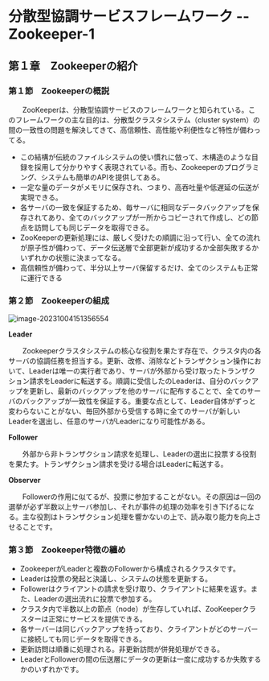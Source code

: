 # 分散型協調サービスフレームワーク -- Zookeeper-1

## 第１章　Zookeeperの紹介

### 第１節　Zookeeperの概説

　　ZooKeeperは、分散型協調サービスのフレームワークと知られている。このフレームワークの主な目的は、分散型クラスタシステム（cluster system）の間の一致性の問題を解決してきて、高信頼性、高性能や利便性など特性が備わってる。

- この結構が伝統のファイルシステムの使い慣れに倣って、木構造のような目録を採用して分かりやすく表現されている。而も、Zookeeperのプログラミング、システムも簡単のAPIを提供してある。
- 一定な量のデータがメモリに保存され、つまり、高吞吐量や低遅延の伝送が実現できる。
- 各サーバの一致を保証するため、毎サーバに相同なデータバックアップを保存されてあり、全てのバックアップが一所からコピーされて作成し、どの節点を訪問しても同じデータを取得できる。
- ZooKeeperの更新処理には、厳しく受けたの順調に沿って行い、全ての流れが原子性が備わって、データ伝送層で全部更新が成功するか全部失敗するかいずれかの状態に決まってなる。
- 高信頼性が備わって、半分以上サーバ保留するだけ、全てのシステムも正常に運行できる

### 第２節　Zookeeperの組成

![image-20231004151356554](C:\Users\Izaya\AppData\Roaming\Typora\typora-user-images\image-20231004151356554.png)

**Leader**

　　Zookeeperクラスタシステムの核心な役割を果たす存在で、クラスタ内の各サーバの協調任務を担当する。更新、改修、消除などトランザクション操作において、Leaderは唯一の実行者であり、サーバが外部から受け取ったトランザクション請求をLeaderに転送する。順調に受信したのLeaderは、自分のバックアップを更新し、最新のバックアップを他のサーバに配布することで、全てのサーバのバックアップが一致性を保証する。重要な点として、Leader自体がずっと変わらないことがない、毎回外部から受信する時に全てのサーバが新しいLeaderを選出し、任意のサーバがLeaderになり可能性がある。

**Follower**

　　外部から非トランザクション請求を処理し、Leaderの選出に投票する役割を果たす。トランザクション請求を受ける場合はLeaderに転送する。

**Observer**

　　Followerの作用に似てるが、投票に参加することがない。その原因は一回の選挙が必ず半数以上サーバ参加し、それが事件の処理の効率を引き下げるになる。主な役割はトランザクション処理を響かないの上で、読み取り能力を向上させることです。

### 第３節　Zookeeper特徴の纏め

- ZookeeperがLeaderと複数のFollowerから構成されるクラスタです。
- Leaderは投票の発起と決議し、システムの状態を更新する。
- Followerはクライアントの請求を受け取り、クライアントに結果を返す。また、Leaderの選出流れに投票で参加する。
- クラスタ内で半数以上の節点（node）が生存していれば、ZooKeeperクラスターは正常にサービスを提供できる。
- 各サーバーは同じバックアップを持っており、クライアントがどのサーバーに接続しても同じデータを取得できる。
- 更新訪問は順番に処理される。非更新訪問が併発処理ができる。
- LeaderとFollowerの間の伝送層にデータの更新は一度に成功するか失敗するかのいずれかです。
